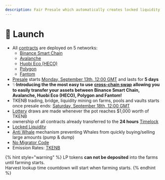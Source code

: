 ```yaml
---
description: Fair Presale which automatically creates locked liquidity
---
```


# 🚀 Launch

* All [contracts](tokenomics/contracts.md) are deployed on 5 networks:
  * [Binance Smart Chain](https://www.binance.org/en/smartChain)
  * [Avalanche](https://www.avax.network/)
  * [Huobi Eco \(HECO\)](https://www.hecochain.com/en-us/)
  * [Polygon](https://polygon.technology/)
  * [Fantom](https://fantom.foundation/)
* [Presale](presale.md) starts [Monday, September 13th, 12:00 GMT](https://www.timeanddate.com/countdown/generic?iso=2021-09-13T12:00:00Z&font=sanserif&p0=1440&csz=1&msg=TKENB%20Presale%20start) and lasts for **5 days**
* ✨**Introducing the the most easy to use** [**cross-chain swap**](features/token-bridge.md) **allowing you to easily transfer your assets between Binance Smart Chain, Avalanche, Huobi Eco \(HECO\), Polygon and Fantom!**
* TKENB trading, bridge, liquidity mining on farms, pools and vaults starts once presale ends: [Saturday, September 18th, 12:00 GMT](https://www.timeanddate.com/countdown/generic?iso=2021-09-18T12:00:00Z&font=sanserif&p0=1440&csz=1&msg=TKENB%20liquidity%20mining)
* [Lottery](features/lottery.md) draws are made whenever the pot reaches $1,000 worth of TKENB
* ownership of all contracts already transferred to the **24 hours** [Timelock](security/timelock.md)
* [Locked Liquidity](features/locked-liquidity.md)
* [Anti Whale](features/anti-whale.md) mechanism preventing Whales from quickly buying/selling large amounts \(pump & dump\)
* [No Migrator Code](security/no-migrator-code.md)
* Emission Rates: [TKENB](tokenomics/tkenb.md)

{% hint style="warning" %}
LP tokens **can not be deposited** into the farms until farming starts.   
Harvest lookup time countdown will start when farming starts.
{% endhint %}



​

​

​


